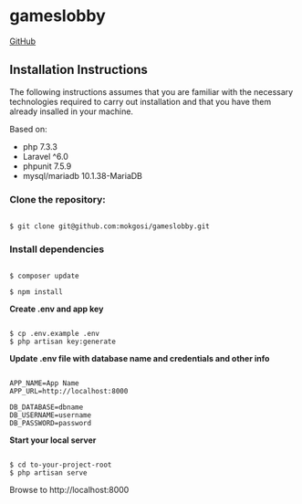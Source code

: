 # gameslobby

[GitHub](http://github.com)

## Installation Instructions

The following instructions assumes that you are familiar with the necessary technologies required to carry out installation and that you have them already insalled in your machine.

Based on: 
* php 7.3.3
* Laravel ^6.0
* phpunit 7.5.9
* mysql/mariadb 10.1.38-MariaDB


### Clone the repository:
```

$ git clone git@github.com:mokgosi/gameslobby.git

```

### Install dependencies
```

$ composer update

$ npm install

```

**Create .env and app key**

```

$ cp .env.example .env
$ php artisan key:generate

``` 

**Update .env file with database name and credentials and other info**

```

APP_NAME=App Name
APP_URL=http://localhost:8000

DB_DATABASE=dbname
DB_USERNAME=username
DB_PASSWORD=password

```

**Start your local server**
```

$ cd to-your-project-root
$ php artisan serve

```

Browse to http://localhost:8000


